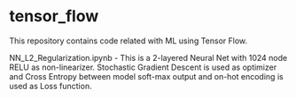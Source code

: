 # tensor_flow
This repository contains code related with ML using Tensor Flow.

NN_L2_Regularization.ipynb - This is a 2-layered Neural Net with 1024 node RELU as non-linearizer. Stochastic Gradient Descent is used as optimizer and Cross Entropy between model soft-max output and on-hot encoding is used as Loss function.

